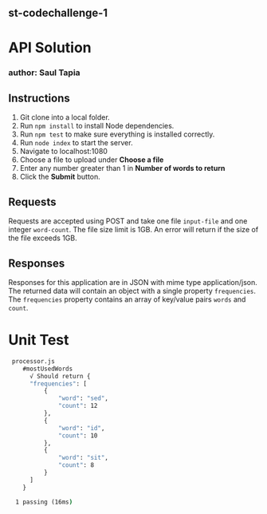 ## st-codechallenge-1
# API Solution
### author: Saul Tapia

## Instructions
1. Git clone into a local folder.
1. Run ```npm install``` to install Node dependencies.
1. Run ```npm test``` to make sure everything is installed correctly.
1. Run ```node index``` to start the server.
1. Navigate to localhost:1080
1. Choose a file to upload under **Choose a file**
1. Enter any number greater than 1 in **Number of words to return**
1. Click the **Submit** button.

## Requests
Requests are accepted using POST and take one file ```input-file``` and one integer ```word-count```. The file size limit is 1GB. An error will return if the size of the file exceeds 1GB.

## Responses
Responses for this application are in JSON with mime type application/json. The returned data will contain an object with a single property ```frequencies```. The ```frequencies``` property contains an array of key/value pairs ```words``` and ```count```. 

# Unit Test 

```cmd
 processor.js
    #mostUsedWords
      √ Should return {
      "frequencies": [
          {
              "word": "sed",
              "count": 12
          },
          {
              "word": "id",
              "count": 10
          },
          {
              "word": "sit",
              "count": 8
          }
      ]
    } 

  1 passing (16ms)
```